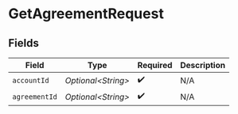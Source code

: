 # GetAgreementRequest


## Fields

| Field               | Type                | Required            | Description         |
| ------------------- | ------------------- | ------------------- | ------------------- |
| `accountId`         | *Optional\<String>* | :heavy_check_mark:  | N/A                 |
| `agreementId`       | *Optional\<String>* | :heavy_check_mark:  | N/A                 |